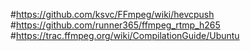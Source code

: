 #https://github.com/ksvc/FFmpeg/wiki/hevcpush
#https://github.com/runner365/ffmpeg_rtmp_h265
#https://trac.ffmpeg.org/wiki/CompilationGuide/Ubuntu